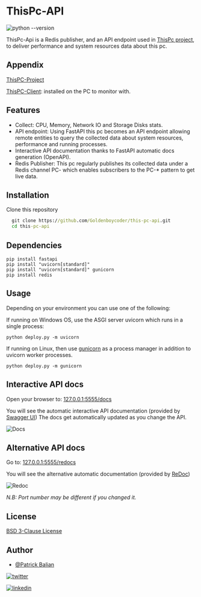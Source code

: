 
# ThisPc-API

![python --version](https://img.shields.io/badge/python-3.6%7C3.7%7C3.8-green)

ThisPc-Api is a Redis publisher, and an API endpoint used in [ThisPc project](https://github.com/Goldenboycoder/this-pc-project), to deliver performance and system resources data about this pc.
## Appendix
[ThisPC-Project](https://github.com/Goldenboycoder/this-pc-project)

[ThisPC-Client](https://github.com/Goldenboycoder/this-pc-client): installed on the PC to monitor with.

## Features

- Collect: CPU, Memory, Network IO and Storage Disks stats.
- API endpoint: Using FastAPI this pc becomes an API endpoint allowing remote entities to query the collected data about system resources, performance and running processes.
- Interactive API documentation thanks to FastAPI automatic docs generation (OpenAPI).
- Redis Publisher: This pc regularly publishes its collected data under a Redis channel PC-<PcName> which enables subscribers to the PC-* pattern to get live data.

  
## Installation

Clone this repository

```cmd
  git clone https://github.com/Goldenboycoder/this-pc-api.git
  cd this-pc-api
```

## Dependencies

```
pip install fastapi
pip install "uvicorn[standard]"
pip install "uvicorn[standard]" gunicorn
pip install redis
```
## Usage

Depending on your environment you can use one of the following:

If running on Windows OS, use the ASGI server uvicorn which runs in a single process:

```python deploy.py -m uvicorn ```

If running on Linux, then use [gunicorn](https://fastapi.tiangolo.com/deployment/server-workers/#gunicorn-with-uvicorn-workers) as a process manager in addition to uvicorn worker processes.

```python deploy.py -m gunicorn```


  
## Interactive API docs

Open your browser to: [127.0.0.1:5555/docs](127.0.0.1:5555/docs)

You will see the automatic interactive API documentation (provided by [Swagger UI](https://github.com/swagger-api/swagger-ui))
The docs get automatically updated as you change the API.

![Docs](https://github.com/Goldenboycoder/this-pc-project/blob/main/imgs/docs.png)

## Alternative API docs
Go to: [127.0.0.1:5555/redocs](127.0.0.1:5555/redocs)

You will see the alternative automatic documentation (provided by [ReDoc](https://github.com/Rebilly/ReDoc))

![Redoc](https://github.com/Goldenboycoder/this-pc-project/blob/main/imgs/redoc.png)

*N.B: Port number may be different if you changed it.*

  
## License

[BSD 3-Clause License](./LICENSE)

  
## Author

- [@Patrick Balian](https://github.com/Goldenboycoder)

[![twitter](https://img.shields.io/twitter/follow/patrick_balian?style=social)](https://twitter.com/Patrick_Balian)

[![linkedin](https://img.shields.io/badge/LinkedIn-0A66C2?style=flat&logo=linkedin&logoColor=white)](https://www.linkedin.com/in/patrick-balian-41b851147/)
